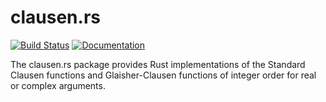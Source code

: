clausen.rs
==========

[![Build Status](https://github.com/Expander/clausen/workflows/test/badge.svg)](https://github.com/Expander/clausen/actions)
[![Documentation](https://docs.rs/clausen/badge.svg)](https://docs.rs/clausen/)

The clausen.rs package provides Rust implementations of the Standard
Clausen functions and Glaisher-Clausen functions of integer order for
real or complex arguments.
